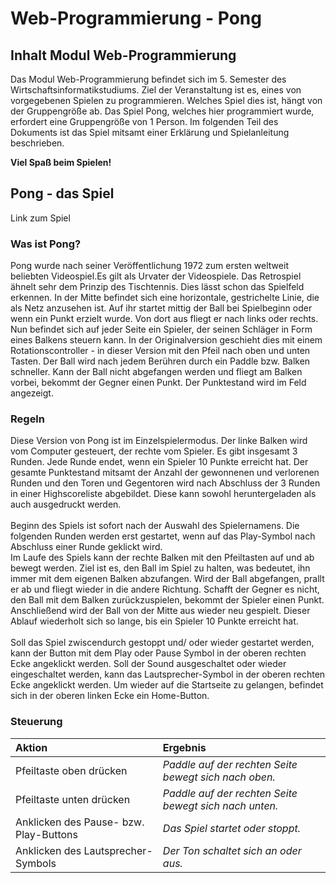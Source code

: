 # Web-Programmierung - Pong
## Inhalt Modul Web-Programmierung
<p>
Das Modul Web-Programmierung befindet sich im 5. Semester des Wirtschaftsinformatikstudiums.
Ziel der Veranstaltung ist es, eines von vorgegebenen Spielen zu programmieren. Welches Spiel dies ist, hängt von der Gruppengröße ab.
Das Spiel Pong, welches hier programmiert wurde, erfordert eine Gruppengröße von 1 Person. Im folgenden Teil des Dokuments ist das Spiel mitsamt einer Erklärung und Spielanleitung beschrieben.

**Viel Spaß beim Spielen!**
</p>

## Pong - das Spiel
Link zum Spiel

### Was ist Pong?
<p> Pong wurde nach seiner Veröffentlichung 1972 zum ersten weltweit beliebten Videospiel.Es gilt als Urvater der Videospiele. Das Retrospiel ähnelt sehr dem Prinzip des Tischtennis. Dies lässt schon das Spielfeld erkennen. In der Mitte befindet sich eine horizontale, gestrichelte Linie, die als Netz anzusehen ist. Auf ihr startet mittig der Ball bei Spielbeginn oder wenn ein Punkt erzielt wurde. Von dort aus fliegt er nach links oder rechts. Nun befindet sich auf jeder Seite ein Spieler, der seinen Schläger in Form eines Balkens steuern kann. In der Originalversion geschieht dies mit einem Rotationscontroller - in dieser Version mit den Pfeil nach oben und unten Tasten. Der Ball wird nach jedem Berühren durch ein Paddle bzw. Balken schneller. Kann der Ball nicht abgefangen werden und fliegt am Balken vorbei, bekommt der Gegner einen Punkt. Der Punktestand wird im Feld angezeigt.
</p>

### Regeln
<p> Diese Version von Pong ist im Einzelspielermodus. Der linke Balken wird vom Computer gesteuert, der rechte vom Spieler. Es gibt insgesamt 3 Runden. Jede Runde endet, wenn ein Spieler 10 Punkte erreicht hat. Der gesamte Punktestand mitsamt der Anzahl der gewonnenen und verlorenen Runden und den Toren und Gegentoren wird nach Abschluss der 3 Runden in einer Highscoreliste abgebildet. Diese kann sowohl heruntergeladen als auch ausgedruckt werden. </br>
</br>
Beginn des Spiels ist sofort nach der Auswahl des Spielernamens. Die folgenden Runden werden erst gestartet, wenn auf das Play-Symbol nach Abschluss einer Runde geklickt wird. </br>
Im Laufe des Spiels kann der rechte Balken mit den Pfeiltasten auf und ab bewegt werden. Ziel ist es, den Ball im Spiel zu halten, was bedeutet, ihn immer mit dem eigenen Balken abzufangen. Wird der Ball abgefangen, prallt er ab und fliegt wieder in die andere Richtung. Schafft der Gegner es nicht, den Ball mit dem Balken zurückzuspielen, bekommt der Spieler einen Punkt. Anschließend wird der Ball von der Mitte aus wieder neu gespielt. Dieser Ablauf wiederholt sich so lange, bis ein Spieler 10 Punkte erreicht hat. </br>
</br>
Soll das Spiel zwiscendurch gestoppt und/ oder wieder gestartet werden, kann der Button mit dem Play oder Pause Symbol in der oberen rechten Ecke angeklickt werden. Soll der Sound ausgeschaltet oder wieder eingeschaltet werden, kann das Lautsprecher-Symbol in der oberen rechten Ecke angeklickt werden. Um wieder auf die Startseite zu gelangen, befindet sich in der oberen linken Ecke ein Home-Button.
</p>

### Steuerung
| **Aktion** | **Ergebnis** |
| :--------- | :----------- |
| Pfeiltaste oben drücken | *Paddle auf der rechten Seite bewegt sich nach oben.* |
| Pfeiltaste unten drücken | *Paddle auf der rechten Seite bewegt sich nach unten.* |
| Anklicken des Pause- bzw. Play-Buttons | *Das Spiel startet oder stoppt.* |
| Anklicken des Lautsprecher-Symbols | *Der Ton schaltet sich an oder aus.* |
